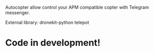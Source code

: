 Autocopter allow control your APM compatible copter with Telegram messenger.

External library:
dronekit-python
telepot

Code in development!
====================